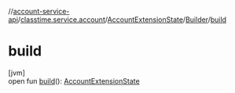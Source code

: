 //[account-service-api](../../../../index.md)/[classtime.service.account](../../index.md)/[AccountExtensionState](../index.md)/[Builder](index.md)/[build](build.md)

# build

[jvm]\
open fun [build](build.md)(): [AccountExtensionState](../index.md)
